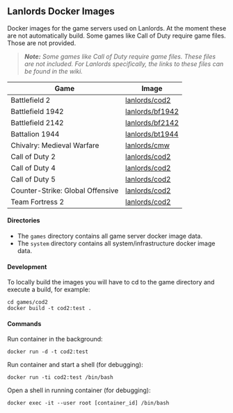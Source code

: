 Lanlords Docker Images
----------------------

Docker images for the game servers used on Lanlords. At the moment these are not
automatically build. Some games like Call of Duty require game files. Those are
not provided.

> ***Note:***
> *Some games like Call of Duty require game files. These files are not included.*
> *For Lanlords specifically, the links to these files can be found in the wiki.*

| Game                             | Image                                                                                    |
|----------------------------------|------------------------------------------------------------------------------------------|
| Battlefield 2                    | [lanlords/cod2](https://cloud.docker.com/u/lanlords/repository/docker/lanlords/cod2)     |
| Battlefield 1942                 | [lanlords/bf1942](https://cloud.docker.com/u/lanlords/repository/docker/lanlords/bf1942) |
| Battlefield 2142                 | [lanlords/bf2142](https://cloud.docker.com/u/lanlords/repository/docker/lanlords/bf2142) |
| Battalion 1944                   | [lanlords/bt1944](https://cloud.docker.com/u/lanlords/repository/docker/lanlords/bt1944) |
| Chivalry: Medieval Warfare       | [lanlords/cmw](https://cloud.docker.com/u/lanlords/repository/docker/lanlords/cmw)       |
| Call of Duty 2                   | [lanlords/cod2](https://cloud.docker.com/u/lanlords/repository/docker/lanlords/cod2)     |
| Call of Duty 4                   | [lanlords/cod2](https://cloud.docker.com/u/lanlords/repository/docker/lanlords/cod4)     |
| Call of Duty 5                   | [lanlords/cod2](https://cloud.docker.com/u/lanlords/repository/docker/lanlords/cod5)     |
| Counter-Strike: Global Offensive | [lanlords/cod2](https://cloud.docker.com/u/lanlords/repository/docker/lanlords/csgo)     |
| Team Fortress 2                  | [lanlords/cod2](https://cloud.docker.com/u/lanlords/repository/docker/lanlords/tf2)      |

#### Directories

* The `games` directory contains all game server docker image data.
* The `system` directory contains all system/infrastructure docker image data.

#### Development

To locally build the images you will have to cd to the game directory and execute a build, for example:
```
cd games/cod2
docker build -t cod2:test .
```

#### Commands

Run container in the background:
```
docker run -d -t cod2:test
```
Run container and start a shell (for debugging):
```
docker run -ti cod2:test /bin/bash
```
Open a shell in running container (for debugging):
```
docker exec -it --user root [container_id] /bin/bash
```
